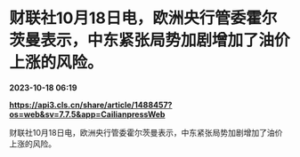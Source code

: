 # 财联社10月18日电，欧洲央行管委霍尔茨曼表示，中东紧张局势加剧增加了油价上涨的风险。

**2023-10-18 06:19**

**https://api3.cls.cn/share/article/1488457?os=web&sv=7.7.5&app=CailianpressWeb**

财联社10月18日电，欧洲央行管委霍尔茨曼表示，中东紧张局势加剧增加了油价上涨的风险。